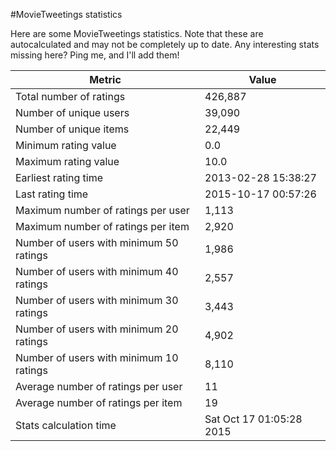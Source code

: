 #MovieTweetings statistics

Here are some MovieTweetings statistics. Note that these are autocalculated and may not be completely up to date. Any interesting stats missing here? Ping me, and I'll add them!

Metric | Value
--- | ---
Total number of ratings                 | 426,887
Number of unique users                  | 39,090
Number of unique items                  | 22,449
Minimum rating value                    | 0.0
Maximum rating value                    | 10.0
Earliest rating time                    | 2013-02-28 15:38:27
Last rating time                        | 2015-10-17 00:57:26
Maximum number of ratings per user      | 1,113
Maximum number of ratings per item      | 2,920
Number of users with minimum 50 ratings | 1,986
Number of users with minimum 40 ratings | 2,557
Number of users with minimum 30 ratings | 3,443
Number of users with minimum 20 ratings | 4,902
Number of users with minimum 10 ratings | 8,110
Average number of ratings per user      | 11
Average number of ratings per item      | 19
Stats calculation time                  | Sat Oct 17 01:05:28 2015

